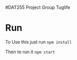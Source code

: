 #DAT255 Project
Group Tuglife

# Run

To Use this just run
`npm install`

Then to run it
`npm start`
